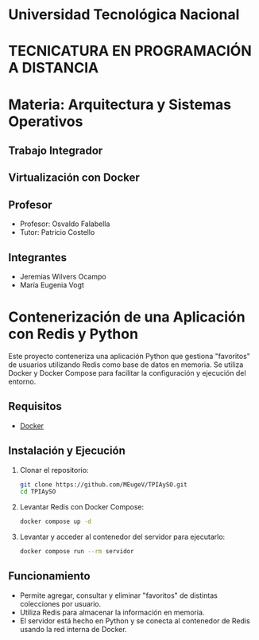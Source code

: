 # Universidad Tecnológica Nacional

# TECNICATURA EN PROGRAMACIÓN A DISTANCIA

# Materia: Arquitectura y Sistemas Operativos

## Trabajo Integrador

## Virtualización con Docker

## Profesor

- Profesor: Osvaldo Falabella
- Tutor: Patricio Costello

## Integrantes

- Jeremias Wilvers Ocampo
- María Eugenia Vogt

# Contenerización de una Aplicación con Redis y Python

Este proyecto conteneriza una aplicación Python que gestiona "favoritos" de usuarios utilizando Redis como base de datos en memoria. Se utiliza Docker y Docker Compose para facilitar la configuración y ejecución del entorno.

## Requisitos

- [Docker](https://www.docker.com/products/docker-desktop/)

## Instalación y Ejecución

1. Clonar el repositorio:

   ```bash
   git clone https://github.com/MEugeV/TPIAySO.git
   cd TPIAySO

2. Levantar Redis con Docker Compose:

    ```bash
    docker compose up -d

3. Levantar y acceder al contenedor del servidor para ejecutarlo:
    ```bash
    docker compose run --rm servidor

## Funcionamiento
- Permite agregar, consultar y eliminar "favoritos" de distintas colecciones por usuario.
- Utiliza Redis para almacenar la información en memoria.
- El servidor está hecho en Python y se conecta al contenedor de Redis usando la red interna de Docker.
